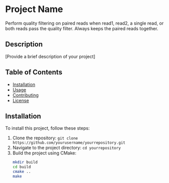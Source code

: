 # Project Name

Perform quality filtering on paired reads when read1, read2, a single read, or both reads pass the quality filter. Always keeps the paired reads together.

## Description
[Provide a brief description of your project]

## Table of Contents
- [Installation](#installation)
- [Usage](#usage)
- [Contributing](#contributing)
- [License](#license)

## Installation
To install this project, follow these steps:

1. Clone the repository: `git clone https://github.com/yourusername/yourrepository.git`
2. Navigate to the project directory: `cd yourrepository`
3. Build the project using CMake: 
    ```sh
    mkdir build
    cd build
    cmake ..
    make